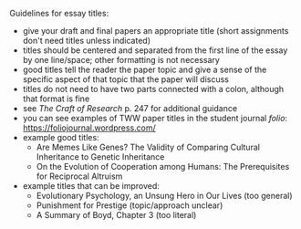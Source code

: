 Guidelines for essay titles:

- give your draft and final papers an appropriate title (short assignments don't need titles unless indicated)
- titles should be centered and separated from the first line of the essay by one line/space; other formatting is not necessary
- good titles tell the reader the paper topic and give a sense of the specific aspect of that topic that the paper will discuss
- titles do not need to have two parts connected with a colon, although that format is fine
- see _The Craft of Research_ p. 247 for additional guidance
- you can see examples of TWW paper titles in the student journal _folio_: https://foliojournal.wordpress.com/
- example good titles:
	- Are Memes Like Genes? The Validity of Comparing Cultural Inheritance to Genetic Inheritance
	- On the Evolution of Cooperation among Humans: The Prerequisites for Reciprocal Altruism
- example titles that can be improved:
	- Evolutionary Psychology, an Unsung Hero in Our Lives (too general)
	- Punishment for Prestige (topic/approach unclear)
	- A Summary of Boyd, Chapter 3 (too literal)